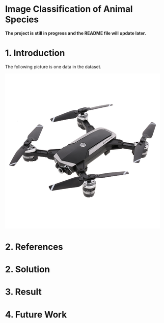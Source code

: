 # Image Classification of Animal Species

**The project is still in progress and the README file will update later.**

# 1. Introduction

The following picture is one data in the dataset.

![Image Error](./Image/image_01.jpg)

# 2. References

# 2. Solution

# 3. Result

# 4. Future Work
